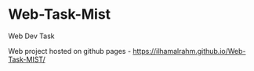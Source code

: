 # Web-Task-Mist
Web Dev Task

Web project hosted on github pages - https://ilhamalrahm.github.io/Web-Task-MIST/
